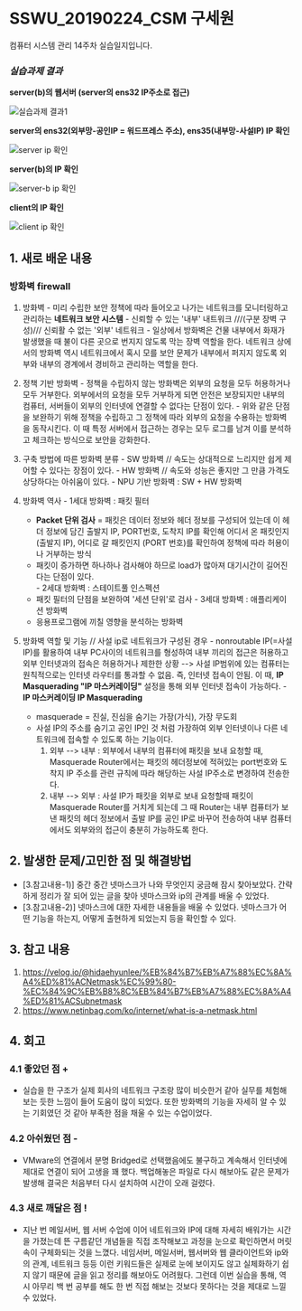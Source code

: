 # SSWU_20190224_CSM 구세원 

컴퓨터 시스템 관리 14주차 실습일지입니다.

### *실습과제 결과*

**server(b)의 웹서버 (server의 ens32 IP주소로 접근)**


![실습과제 결과1](https://user-images.githubusercontent.com/65717358/120909596-8488c900-c6b1-11eb-80cc-61d94465fda4.PNG)


**server의 ens32(외부망-공인IP = 워드프레스 주소), ens35(내부망-사설IP) IP 확인**


![server ip 확인](https://user-images.githubusercontent.com/65717358/120909603-95393f00-c6b1-11eb-9cd1-b07b62e3f73a.PNG) 


**server(b)의 IP 확인** 


![server-b ip 확인](https://user-images.githubusercontent.com/65717358/120909601-91a5b800-c6b1-11eb-8128-b23a590bd3f5.PNG)


**client의 IP 확인**


![client ip 확인](https://user-images.githubusercontent.com/65717358/120909606-99fdf300-c6b1-11eb-9154-c5aff91390e6.PNG)


## 1. 새로 배운 내용

### 방화벽 firewall
  1) 방화벽
    - 미리 수립한 보안 정책에 따라 들어오고 나가는 네트워크를 모니터링하고 관리하는 **네트워크 보안 시스템**
    - 신뢰할 수 있는 '내부' 내트워크 ///(구분 장벽 구성)/// 신뢰활 수 없는 '외부' 네트워크
    - 일상에서 방화벽은 건물 내부에서 화재가 발생했을 때 불이 다른 곳으로 번지지 않도록 막는 장벽 역할을 한다. 
      네트워크 상에서의 방화벽 역시 네트워크에서 혹시 모를 보안 문제가 내부에서 퍼지지 않도록 외부와 내부의 경계에서 경비하고 관리하는 역할을 한다. 
  
  2) 정책 기반 방화벽 
    - 정책을 수립하지 않는 방화벽은 외부의 요청을 모두 허용하거나 모두 거부한다. 외부에서의 요청을 모두 거부하게 되면 안전은 보장되지만 내부의 컴퓨터, 서버들이 외부의 인터넷에 연결할 수 없다는 단점이 있다. 
    - 위와 같은 단점을 보완하기 위해 정책을 수립하고 그 정책에 따라 외부의 요청을 수용하는 방화벽을 동작시킨다. 이 때 특정 서버에서 접근하는 경우는 모두 로그를 남겨 이를 분석하고 체크하는 방식으로 보안을 강화한다. 
  
  3) 구축 방법에 따른 방화벽 분류
    - SW 방화벽 // 속도는 상대적으로 느리지만 쉽게 제어할 수 있다는 장점이 있다. 
    - HW 방화벽 // 속도와 성능은 좋지만 그 만큼 가격도 상당하다는 아쉬움이 있다.
    - NPU 기반 방화벽 : SW + HW 방화벽 
  
  4) 방화벽 역사
    - 1세대 방화벽 : 패킷 필터 
      - **Packet 단위 검사** = 패킷은 데이터 정보와 헤더 정보를 구성되어 있는데 이 헤더 정보에 담긴 출발지 IP, PORT번호, 도착지 IP를 확인해 어디서 온 패킷인지(출발지 IP), 어디로 갈 패킷인지 (PORT 번호)를 확인하여 정책에 따라 허용이나 거부하는 방식 
      - 패킷이 증가하면 하나하나 검사해야 하므로 load가 많아져 대기시간이 길어진다는 단점이 있다.    
    - 2세대 방화벽 : 스테이트풀  인스펙션 
      - 패킷 필터의 단점을 보완하여 '세션 단위'로 검사 
    - 3세대 방화벽 : 애플리케이션 방화벽   
      - 응용프로그램에 끼칠 영향을 분석하는 방화벽 
      
  5) 방화벽 역할 및 기능 // 사설 ip로 네트워크가 구성된 경우
    - nonroutable IP(=사설 IP)를 활용하여 내부 PC사이의 네트워크를 형성하여 내부 끼리의 접근은 허용하고 외부 인터넷과의 접속은 허용하거나 제한한 상황 --> 사설 IP범위에 있는 컴퓨터는 원칙적으로는 인터넷 라우터를 통과할 수 없음. 즉, 인터넷 접속이 안됨. 이 때, **IP Masquerading "IP 마스커레이딩"** 설정을 통해 외부 인터넷 접속이 가능하다.
    - **IP 마스커레이딩 IP Masquerading**
      - masquerade = 진실, 진심을 숨기는 가장(가식), 가장 무도회
      - 사설 IP의 주소를 숨기고 공인 IP인 것 처럼 가장하여 외부 인터넷이나 다른 네트워크에 접속할 수 있도록 하는 기능이다. 
      	1) 외부 --> 내부 : 외부에서 내부의 컴퓨터에 패킷을 보내 요청할 때, Masquerade Router에서는 패킷의 헤더정보에 적혀있는 port번호와 도착지 IP 주소를 관련 규칙에 따라 해당하는 사설 IP주소로 변경하여 전송한다.  
      	2) 내부 --> 외부 : 사설 IP가 패킷을 외부로 보내 요청할때 패킷이 Masquerade Router를 거치게 되는데 그 때 Router는 내부 컴퓨터가 보낸 패킷의 헤더 정보에서 출발 IP를 공인 IP로 바꾸어 전송하여 내부 컴퓨터에서도 외부와의 접근이 충분히 가능하도록 한다. 


## 2. 발생한 문제/고민한 점 및 해결방법

- [3.참고내용-1)] 중간 중간 넷마스크가 나와 무엇인지 궁금해 잠시 찾아보았다. 간략하게 정리가 잘 되어 있는 글을 찾아 넷마스크와 ip의 관계를 배울 수 있었다. 
- [3.참고내용-2)] 넷마스크에 대한 자세한 내용들을 배울 수 있었다. 넷마스크가 어떤 기능을 하는지, 어떻게 출현하게 되었는지 등을 확인할 수 있다. 

## 3. 참고 내용

1) https://velog.io/@hidaehyunlee/%EB%84%B7%EB%A7%88%EC%8A%A4%ED%81%ACNetmask%EC%99%80-%EC%84%9C%EB%B8%8C%EB%84%B7%EB%A7%88%EC%8A%A4%ED%81%ACSubnetmask
2) https://www.netinbag.com/ko/internet/what-is-a-netmask.html

## 4. 회고    
    
### 4.1 좋았던 점 +
	
- 실습을 한 구조가 실제 회사의 네트워크 구조랑 많이 비슷한거 같아 실무를 체험해보는 듯한 느낌이 들어 도움이 많이 되었다. 또한 방화벽의 기능을 자세히 알 수 있는 기회였던 것 같아 부족한 점을 채울 수 있는 수업이었다. 

### 4.2 아쉬웠던 점 -
	
- VMware의 연결에서 분명 Bridged로 선택했음에도 불구하고 계속해서 인터넷에 제대로 연결이 되어 고생을 꽤 했다. 백업해놓은 파일로 다시 해보아도 같은 문제가 발생해 결국은 처음부터 다시 설치하여 시간이 오래 걸렸다. 

### 4.3 새로 깨달은 점 !

- 지난 번 메일서버, 웹 서버 수업에 이어 네트워크와 IP에 대해 자세히 배워가는 시간을 가졌는데 뜬 구름같던 개념들을 직접 조작해보고 과정을 눈으로 확인하면서 머릿속이 구체화되는 것을 느꼈다. 네임서버, 메일서버, 웹서버와 웹 클라이언트와 ip와의 관계, 네트워크 등등 이런 키워드들은 실제로 눈에 보이지도 않고 실체화하기 쉽지 않기 때문에 글을 읽고 정리를 해보아도 어려웠다. 그런데 이번 실습을 통해, 역시 아무리 백 번 공부를 해도 한 번 직접 해보는 것보다 못하다는 것을 제대로 느낄 수 있었다.  
